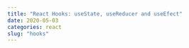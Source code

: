 ```yaml
---
title: "React Hooks: useState, useReducer and useEfect"
date: 2020-05-03
categories: react
slug: "hooks"
---
```


